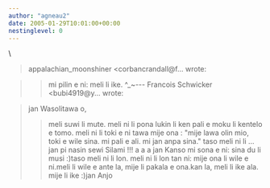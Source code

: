 ```yaml
---
author: "agneau2"
date: 2005-01-29T10:01:00+00:00
nestinglevel: 0
---
```

\
> appalachian\_moonshiner <corbancrandall@f...
> wrote:

>> mi pilin e ni: meli li ike. ^\_~---
 Francois Schwicker <bubi4919@y...
> wrote:

> jan Wasolitawa o,
>> meli suwi li mute. meli ni li pona lukin li ken pali e moku li kentelo e tomo. meli ni li toki e ni tawa mije ona : "mije lawa olin mio, toki e wile sina. mi pali e ali. mi jan anpa sina."
> taso meli ni li ... jan pi nasin sewi Silami !!!
> a a a
> jan Kanso
>mi sona e ni: sina du li musi :)taso meli ni li lon. meli ni li lon tan ni: mije ona li wile e ni.meli li wile e ante la, mije li pakala e ona.kan la, meli li ike ala. mije li ike :)jan Anjo